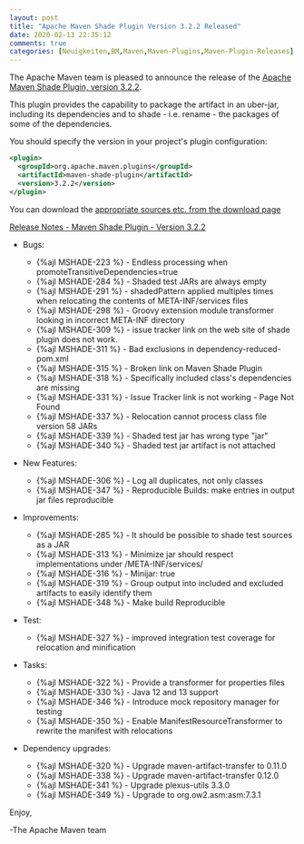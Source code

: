 ```yaml
---
layout: post
title: "Apache Maven Shade Plugin Version 3.2.2 Released"
date: 2020-02-13 22:35:12
comments: true
categories: [Neuigkeiten,BM,Maven,Maven-Plugins,Maven-Plugin-Releases]
---
```

The Apache Maven team is pleased to announce the release of the [Apache
Maven Shade Plugin, version 3.2.2](http://maven.apache.org/plugins/maven-shade-plugin/).

This plugin provides the capability to package the artifact in an uber-jar,
including its dependencies and to shade - i.e. rename - the packages of some of
the dependencies.

You should specify the version in your project's plugin configuration:

``` xml
<plugin>
  <groupId>org.apache.maven.plugins</groupId>
  <artifactId>maven-shade-plugin</artifactId>
  <version>3.2.2</version>
</plugin>
```

You can download the [appropriate sources etc. from the download page][download-page]

<!-- more -->

 
[Release Notes - Maven Shade Plugin - Version 3.2.2](https://issues.apache.org/jira/secure/ReleaseNote.jspa?projectId=12317921&version=12344059)

* Bugs:

    * {%ajl MSHADE-223 %} - Endless processing when promoteTransitiveDependencies=true
    * {%ajl MSHADE-284 %} - Shaded test JARs are always empty
    * {%ajl MSHADE-291 %} - shadedPattern applied multiples times when relocating the contents of META-INF/services files
    * {%ajl MSHADE-298 %} - Groovy extension module transformer looking in incorrect META-INF directory
    * {%ajl MSHADE-309 %} - issue tracker link on the web site of shade plugin does not work.
    * {%ajl MSHADE-311 %} - Bad exclusions in dependency-reduced-pom.xml
    * {%ajl MSHADE-315 %} - Broken link on Maven Shade Plugin
    * {%ajl MSHADE-318 %} - Specifically included class's dependencies are missing
    * {%ajl MSHADE-331 %} - Issue Tracker link is not working - Page Not Found
    * {%ajl MSHADE-337 %} - Relocation cannot process class file version 58 JARs
    * {%ajl MSHADE-339 %} - Shaded test jar has wrong type "jar"
    * {%ajl MSHADE-340 %} - Shaded test jar artifact is not attached

* New Features:

    * {%ajl MSHADE-306 %} - Log all duplicates, not only classes
    * {%ajl MSHADE-347 %} - Reproducible Builds: make entries in output jar files reproducible

* Improvements:

    * {%ajl MSHADE-285 %} - It should be possible to shade test sources as a JAR
    * {%ajl MSHADE-313 %} - Minimize jar should respect implementations under /META-INF/services/
    * {%ajl MSHADE-316 %} - Minijar: <excludeDefaults>true</excludeDefaults>
    * {%ajl MSHADE-319 %} - Group output into included and excluded artifacts to easily identify them
    * {%ajl MSHADE-348 %} - Make build Reproducible

* Test:

    * {%ajl MSHADE-327 %} - improved integration test coverage for relocation and minification

* Tasks:

    * {%ajl MSHADE-322 %} - Provide a transformer for properties files
    * {%ajl MSHADE-330 %} - Java 12 and 13 support
    * {%ajl MSHADE-346 %} - Introduce mock repository manager for testing
    * {%ajl MSHADE-350 %} - Enable ManifestResourceTransformer to rewrite the manifest with relocations

* Dependency upgrades:

    * {%ajl MSHADE-320 %} - Upgrade maven-artifact-transfer to 0.11.0
    * {%ajl MSHADE-338 %} - Upgrade maven-artifact-transfer 0.12.0
    * {%ajl MSHADE-341 %} - Upgrade plexus-utils 3.3.0
    * {%ajl MSHADE-349 %} - Upgrade to org.ow2.asm:asm:7.3.1


Enjoy,

-The Apache Maven team

[download-page]: https://maven.apache.org/shared/maven-archiver/download.cgi

